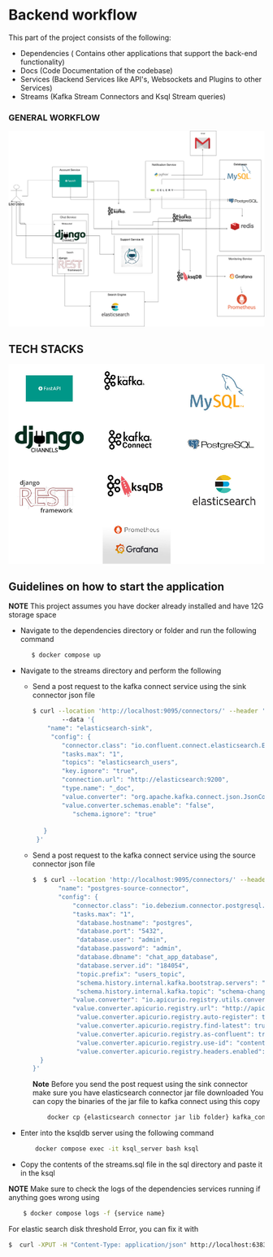 # Backend workflow

This part of the project consists of the following:

- Dependencies ( Contains other applications that support the back-end functionality)
- Docs (Code Documentation of the codebase)
- Services (Backend Services like API's, Websockets and Plugins to other Services)
- Streams (Kafka Stream Connectors and Ksql Stream queries)





### **GENERAL WORKFLOW**



![WORKFLOW](https://github.com/cyril-pierro/chat_app_system/blob/main/backend/resources/worfklow.jpg)





## **TECH STACKS**

![Tech Stack](https://github.com/cyril-pierro/chat_app_system/blob/main/backend/resources/resources.jpg)


## **Guidelines on how to start the application**

**NOTE** This project assumes you have docker already installed and have 12G storage space

- Navigate to the dependencies directory or folder and run the following command
  ```bash
     $ docker compose up 
  ```
  
- Navigate to the streams directory and perform the following
   - Send a post request to the kafka connect service using the sink connector json file
   
     ```bash
     $ curl --location 'http://localhost:9095/connectors/' --header 'Content-Type: application/json'
             --data '{
         "name": "elasticsearch-sink",
          "config": {
             "connector.class": "io.confluent.connect.elasticsearch.ElasticsearchSinkConnector",
             "tasks.max": "1",
             "topics": "elasticsearch_users",
             "key.ignore": "true",
             "connection.url": "http://elasticsearch:9200",
             "type.name": "_doc",
             "value.converter": "org.apache.kafka.connect.json.JsonConverter",
             "value.converter.schemas.enable": "false",
        		"schema.ignore": "true"
      
        }
      }'
     
     
     ```
   
     
   
   - Send a post request to the kafka connect service using the source connector json file
   
     ```bash
     $  $ curl --location 'http://localhost:9095/connectors/' --header 'Content-Type: application/json' --data '{
     	 	"name": "postgres-source-connector",
     		"config": {						
     			"connector.class": "io.debezium.connector.postgresql.PostgresConnector",
             	"tasks.max": "1",
                 "database.hostname": "postgres",
                 "database.port": "5432",
                 "database.user": "admin",
                 "database.password": "admin",
                 "database.dbname": "chat_app_database",
                 "database.server.id": "184054",
                 "topic.prefix": "users_topic",
                 "schema.history.internal.kafka.bootstrap.servers": "kafka:9092",
                 "schema.history.internal.kafka.topic": "schema-changes.chat_app_database",
     			"value.converter": "io.apicurio.registry.utils.converter.AvroConverter",
      			"value.converter.apicurio.registry.url": "http://apicurio:8080/apis /registry/v2",
                 "value.converter.apicurio.registry.auto-register": true,
                 "value.converter.apicurio.registry.find-latest": true,
                 "value.converter.apicurio.registry.as-confluent": true,
                 "value.converter.apicurio.registry.use-id": "contentId",
                 "value.converter.apicurio.registry.headers.enabled": false
       }
     }'
     ```
     
     
     
     **Note** Before you send the post request using the sink connector make sure you have elasticsearch connector jar file downloaded
      You can copy the binaries of the jar file to kafka connect using this copy
     
      ```bash
          docker cp {elasticsearch connector jar lib folder} kafka_connect:/kafka/lib
      ```
   
- Enter into the ksqldb server using the following command
  ```bash
      docker compose exec -it ksql_server bash ksql
  ```

- Copy  the contents of the streams.sql file in the sql directory and paste it in the ksql

**NOTE** Make sure to check the logs of the dependencies services running if anything goes wrong using

```bash
    $ docker compose logs -f {service name}
```



For elastic search disk threshold Error, you can fix it with

```bash
$  curl -XPUT -H "Content-Type: application/json" http://localhost:6383/_cluster/settings -d '{ "transient": { "cluster.routing.allocation.disk.threshold_enabled": false } }'
```

